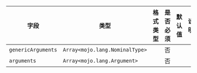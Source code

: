 | 字段 | 类型 | 格式类型 | 是否必须 | 默认值 | 说明 |
|---|---|---|---|---|---|
| `genericArguments` | `Array<mojo.lang.NominalType>` |  | 否 |  |  |
| `arguments` | `Array<mojo.lang.Argument>` |  | 否 |  |  |
